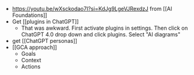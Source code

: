 - https://youtu.be/wXsckodao7I?si=KdJg9LgeVJRexdzJ from [[AI Foundations]]
- Get [[plugins in ChatGPT]]
	- That was awkward. First activate plugins in settings. Then click on ChatGPT 4.0 drop down and click plugins. Select "AI diagrams"
- get [[ChatGPT personas]]
- [[GCA approach]]
	- Goals
	- Context
	- Actions